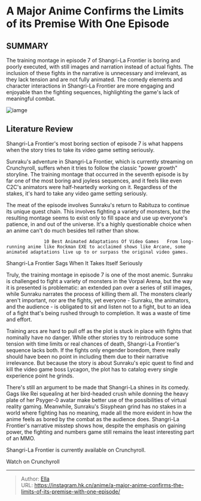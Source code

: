 # A Major Anime Confirms the Limits of its Premise With One Episode


## SUMMARY 



  The training montage in episode 7 of Shangri-La Frontier is boring and poorly executed, with still images and narration instead of actual fights.   The inclusion of these fights in the narrative is unnecessary and irrelevant, as they lack tension and are not fully animated.   The comedy elements and character interactions in Shangri-La Frontier are more engaging and enjoyable than the fighting sequences, highlighting the game&#39;s lack of meaningful combat.  

![iamge](https://static1.srcdn.com/wordpress/wp-content/uploads/2023/11/shangri-la-frontier-banner.png)

## Literature Review

Shangri-La Frontier&#39;s most boring section of episode 7 is what happens when the story tries to take its video game setting seriously.




Sunraku&#39;s adventure in Shangri-La Frontier, which is currently streaming on Crunchyroll, suffers when it tries to follow the classic &#34;power growth&#34; storyline. The training montage that occurred in the seventh episode is by far one of the most boring and joyless sequences, and it feels like even C2C&#39;s animators were half-heartedly working on it. Regardless of the stakes, it&#39;s hard to take any video game setting seriously.




The meat of the episode involves Sunraku&#39;s return to Rabituza to continue its unique quest chain. This involves fighting a variety of monsters, but the resulting montage seems to exist only to fill space and use up everyone&#39;s patience, in and out of the universe. It&#39;s a highly questionable choice when an anime can&#39;t do much besides tell rather than show.

                  10 Best Animated Adaptations Of Video Games   From long-running anime like Rockman EXE to acclaimed shows like Arcane, some animated adaptations live up to or surpass the original video games.   


 Shangri-La Frontier Sags When It Takes Itself Seriously 
         

Truly, the training montage in episode 7 is one of the most anemic. Sunraku is challenged to fight a variety of monsters in the Vorpal Arena, but the way it is presented is problematic: an extended pan over a series of still images, while Sunraku narrates the process of killing them all. The monsters clearly aren&#39;t important, nor are the fights, yet everyone - Sunraku, the animators, and the audience - is obligated to sit and listen not to a fight, but to an idea of a fight that&#39;s being rushed through to completion. It was a waste of time and effort.




Training arcs are hard to pull off as the plot is stuck in place with fights that nominally have no danger. While other stories try to reintroduce some tension with time limits or real chances of death, Shangri-La Frontier&#39;s sequence lacks both. If the fights only engender boredom, there really should have been no point in including them due to their narrative irrelevance. But because the story is about Sunraku&#39;s epic quest to find and kill the video game boss Lycagon, the plot has to catalog every single experience point he grinds.

There&#39;s still an argument to be made that Shangri-La shines in its comedy. Gags like Rei squealing at her bird-headed crush while donning the heavy plate of her Psyger-0 avatar make better use of the possibilities of virtual reality gaming. Meanwhile, Sunraku&#39;s Sisyphean grind has no stakes in a world where fighting has no meaning, made all the more evident in how the anime feels as bored by the combat as the audience does. Shangri-La Frontier&#39;s narrative misstep shows how, despite the emphasis on gaining power, the fighting and numbers game still remains the least interesting part of an MMO.




Shangri-La Frontier is currently available on Crunchyroll.

Watch on Crunchyroll



---

> Author: [Ella](https://instagram.hk.cn/)  
> URL: https://instagram.hk.cn/anime/a-major-anime-confirms-the-limits-of-its-premise-with-one-episode/  

